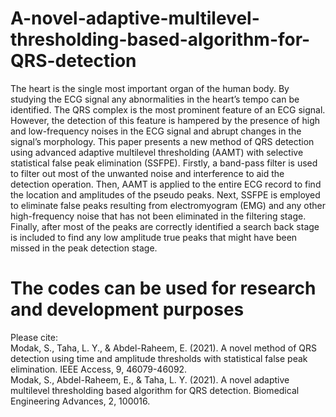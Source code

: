 # A-novel-adaptive-multilevel-thresholding-based-algorithm-for-QRS-detection


The heart is the single most important organ of the human body. By studying the ECG signal any abnormalities in the heart’s tempo can be identified. The QRS complex is the most prominent feature of an ECG signal. However, the detection of this feature is hampered by the presence of high and low-frequency noises in the ECG signal and abrupt changes in the signal’s morphology. This paper presents a new method of QRS detection using advanced adaptive multilevel thresholding (AAMT) with selective statistical false peak elimination (SSFPE). Firstly, a band-pass filter is used to filter out most of the unwanted noise and interference to aid the detection operation. Then, AAMT is applied to the entire ECG record to find the location and amplitudes of the pseudo peaks. Next, SSFPE is employed to eliminate false peaks resulting from electromyogram (EMG) and any other high-frequency noise that has not been eliminated in the filtering stage. Finally, after most of the peaks are correctly identified a search back stage is included to find any low amplitude true peaks that might have been missed in the peak detection stage. 


# The codes can be used for research and development purposes

Please cite:
<br />Modak, S., Taha, L. Y., & Abdel-Raheem, E. (2021). A novel method of QRS detection using time and amplitude thresholds with statistical false peak elimination. IEEE Access, 9, 46079-46092.
<br />Modak, S., Abdel-Raheem, E., & Taha, L. Y. (2021). A novel adaptive multilevel thresholding based algorithm for QRS detection. Biomedical Engineering Advances, 2, 100016.
